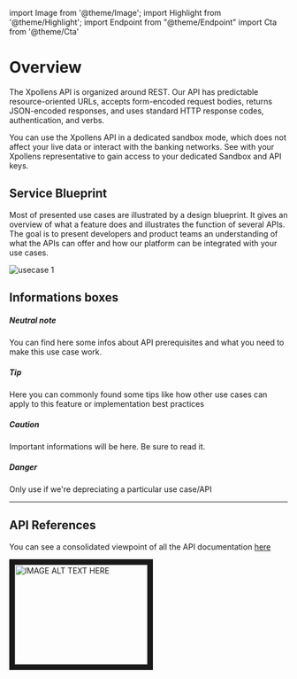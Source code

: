 import Image from '@theme/Image';
import Highlight from '@theme/Highlight';
import Endpoint from "@theme/Endpoint"
import Cta from '@theme/Cta'

# Overview

The Xpollens API is organized around REST. Our API has predictable resource-oriented URLs, accepts form-encoded request bodies, returns JSON-encoded responses, and uses standard HTTP response codes, authentication, and verbs.

You can use the Xpollens API in a dedicated sandbox mode, which does not affect your live data or interact with the banking networks.
See with your Xpollens representative to gain access to your dedicated Sandbox and API keys.

## Service Blueprint

Most of presented use cases are illustrated by a design blueprint. It gives an overview of what a feature does and illustrates the function of several APIs.
The goal is to present developers and product teams an understanding of what the APIs can offer and how our platform can be integrated with your use cases.

<Image src="docs/Overview-example.png" alt="usecase 1"/>

## Informations boxes

<Highlight>

##### Neutral note

You can find here some infos about API prerequisites and what you need to make this use case work.
  
</Highlight>

<Highlight type="tip">

##### Tip

Here you can commonly found some tips like how other use cases can apply to this feature or implementation best practices
  
</Highlight>

<Highlight type="caution">

##### Caution

Important informations will be here. Be sure to read it.
</Highlight>

<Highlight type="danger">

##### Danger

Only use if we're depreciating a particular use case/API
</Highlight>

---

## API References

You can see a consolidated viewpoint of all the API documentation [here](/api/Core/)

<a href="http://www.youtube.com/watch?feature=player_embedded&v=dQw4w9WgXcQ
" target="_blank"><img src="http://img.youtube.com/vi/dQw4w9WgXcQ/0.jpg" 
alt="IMAGE ALT TEXT HERE" width="240" height="180" border="10" /></a>

